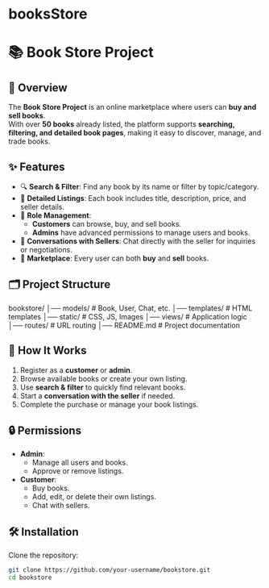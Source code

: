 # booksStore
# 📚 Book Store Project

## 🌟 Overview
The **Book Store Project** is an online marketplace where users can **buy and sell books**.  
With over **50 books** already listed, the platform supports **searching, filtering, and detailed book pages**, making it easy to discover, manage, and trade books.  

## ✨ Features
- 🔍 **Search & Filter**: Find any book by its name or filter by topic/category.  
- 📖 **Detailed Listings**: Each book includes title, description, price, and seller details.  
- 👤 **Role Management**:
  - **Customers** can browse, buy, and sell books.  
  - **Admins** have advanced permissions to manage users and books.  
- 💬 **Conversations with Sellers**: Chat directly with the seller for inquiries or negotiations.  
- 🛒 **Marketplace**: Every user can both **buy** and **sell** books.  

## 🗂 Project Structure
bookstore/
│── models/ # Book, User, Chat, etc.
│── templates/ # HTML templates
│── static/ # CSS, JS, Images
│── views/ # Application logic
│── routes/ # URL routing
│── README.md # Project documentation



## 🚀 How It Works
1. Register as a **customer** or **admin**.  
2. Browse available books or create your own listing.  
3. Use **search & filter** to quickly find relevant books.  
4. Start a **conversation with the seller** if needed.  
5. Complete the purchase or manage your book listings.  

## 🔒 Permissions
- **Admin**:
  - Manage all users and books.  
  - Approve or remove listings.  
- **Customer**:
  - Buy books.  
  - Add, edit, or delete their own listings.  
  - Chat with sellers.  

## 🛠 Installation
Clone the repository:
```bash
git clone https://github.com/your-username/bookstore.git
cd bookstore
